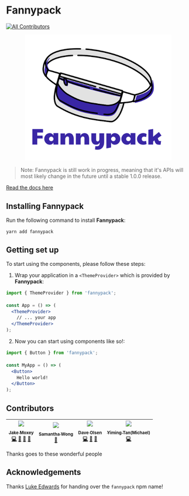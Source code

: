 # Fannypack
[![All Contributors](https://img.shields.io/badge/all_contributors-4-orange.svg?style=flat-square)](#contributors)

<p align="center"><img src="./fannypack.png" width="400px"></img></p>

> Note: Fannypack is still work in progress, meaning that it's APIs will most likely change in the future until a stable 1.0.0 release.

[Read the docs here](https://fannypack.style)

## Installing Fannypack

Run the following command to install **Fannypack**:

```curl
yarn add fannypack
```

## Getting set up

To start using the components, please follow these steps:

1. Wrap your application in a `<ThemeProvider>` which is provided by **Fannypack**:

```jsx
import { ThemeProvider } from 'fannypack';

const App = () => (
  <ThemeProvider>
    // ... your app
  </ThemeProvider>
);
```

2. Now you can start using components like so!:

```jsx
import { Button } from 'fannypack';

const MyApp = () => (
  <Button>
    Hello world!
  </Button>
);
```

## Contributors

<!-- ALL-CONTRIBUTORS-LIST:START - Do not remove or modify this section -->
<!-- prettier-ignore -->
| [<img src="https://avatars3.githubusercontent.com/u/7336481?v=4" width="100px;"/><br /><sub><b>Jake Moxey</b></sub>](https://jxom.io/)<br />[💻](https://github.com/jxom/fannypack/commits?author=jxom "Code") [📖](https://github.com/jxom/fannypack/commits?author=jxom "Documentation") [🤔](#ideas-jxom "Ideas, Planning, & Feedback") [👀](#review-jxom "Reviewed Pull Requests") | [<img src="https://avatars3.githubusercontent.com/u/19571028?v=4" width="100px;"/><br /><sub><b>Samantha Wong</b></sub>](https://shooting-unicorns.com)<br />[🤔](#ideas-samantha-wong "Ideas, Planning, & Feedback") | [<img src="https://avatars3.githubusercontent.com/u/10344370?v=4" width="100px;"/><br /><sub><b>Dave Olsen</b></sub>](http://daveolsen.com.au)<br />[💻](https://github.com/jxom/fannypack/commits?author=daveols "Code") [🤔](#ideas-daveols "Ideas, Planning, & Feedback") [👀](#review-daveols "Reviewed Pull Requests") | [<img src="https://avatars1.githubusercontent.com/u/8334897?v=4" width="100px;"/><br /><sub><b>Yiming Tan(Michael)</b></sub>](https://github.com/Michaeltym)<br />[💻](https://github.com/jxom/fannypack/commits?author=Michaeltym "Code") |
| :---: | :---: | :---: | :---: |
<!-- ALL-CONTRIBUTORS-LIST:END -->
Thanks goes to these wonderful people

<!-- ALL-CONTRIBUTORS-LIST:START - Do not remove or modify this section -->
<!-- prettier-ignore -->
<!-- ALL-CONTRIBUTORS-LIST:END -->

## Acknowledgements

Thanks [Luke Edwards](https://twitter.com/lukeed05) for handing over the `fannypack` npm name!
